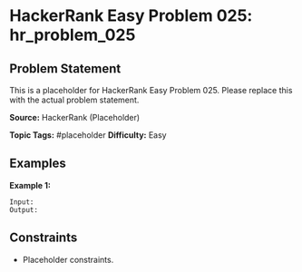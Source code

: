 # HackerRank Easy Problem 025: hr_problem_025

## Problem Statement

This is a placeholder for HackerRank Easy Problem 025.
Please replace this with the actual problem statement.

**Source:** HackerRank (Placeholder)

**Topic Tags:** #placeholder
**Difficulty:** Easy

## Examples

**Example 1:**

```
Input:
Output:
```

## Constraints

- Placeholder constraints.
